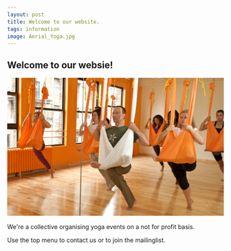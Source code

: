 ```yaml
---
layout: post
title: Welcome to our website.
tags: information
image: Aerial_Yoga.jpg
---
```


## Welcome to our websie!
![](/assets/img/Aerial_Yoga.jpg)

We're a collective organising yoga events on a not for profit basis. 

Use the top menu to contact us or to join the mailinglist.
